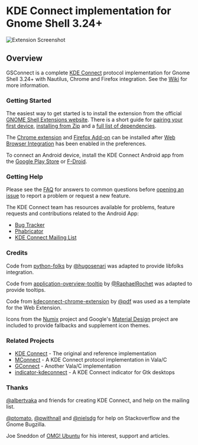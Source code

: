 # KDE Connect implementation for Gnome Shell 3.24+

![Extension Screenshot][screenshot]

## Overview

GSConnect is a complete [KDE Connect][kdeconnect] protocol implementation
for Gnome Shell 3.24+ with Nautilus, Chrome and Firefox integration. See the
[Wiki][wiki] for more information.

### Getting Started

The easiest way to get started is to install the extension from the official
[GNOME Shell Extensions website][ego-install]. There is a short guide for
[pairing your first device][wiki-install], [installing from Zip][wiki-zip]
and a [full list of dependencies][wiki-depends].

The [Chrome extension][chrome-extension] and [Firefox Add-on][firefox-addon]
can be installed after [Web Browser Integration][web-browser-integration] has
been enabled in the preferences.

To connect an Android device, install the KDE Connect Android app from the
[Google Play Store][google-play] or [F-Droid][f-droid].

### Getting Help

Please see the [FAQ][wiki-faq] for answers to common questions before
[opening an issue][git-issue] to report a problem or request a new feature.

The KDE Connect team has resources available for problems, feature requests and
contributions related to the Android App:

* [Bug Tracker][kdec-bugs]
* [Phabricator][kdec-phabricator]
* [KDE Connect Mailing List][kdec-mail]
    
### Credits

Code from [python-folks][python-folks] by [@hugosenari][hugosenari] was adapted
to provide libfolks integration.

Code from [application-overview-tooltip][tooltips] by
[@RaphaelRochet][RaphaelRochet] was adapted to provide tooltips.

Code from [kdeconnect-chrome-extension][kdeconnect-chrome-extension] by
[@pdf][pdf] was used as a template for the Web Extension.

Icons from the [Numix][numix] project and Google's [Material Design][material]
project are included to provide fallbacks and supplement icon themes.


### Related Projects

* [KDE Connect][kdeconnect] - The original and reference implementation
* [MConnect][mconnect] - A KDE Connect protocol implementation in Vala/C
* [GConnect][gconnect] - Another Vala/C implementation
* [indicator-kdeconnect][kindicator] - A KDE Connect indicator for Gtk desktops

### Thanks

[@albertvaka][albertvaka] and friends for creating KDE Connect, and help on the
mailing list.

[@ptomato][ptomato], [@pwithnall][pwithnall] and [@nielsdg][nielsdg] for help
on Stackoverflow and the Gnome Bugzilla.

Joe Sneddon of [OMG! Ubuntu][omgubuntu] for his interest, support and articles.


[screenshot]: https://raw.githubusercontent.com/andyholmes/gnome-shell-extension-gsconnect/master/extra/screenshot.png
[gjs]: https://wiki.gnome.org/Projects/Gjs
[wiki]: https://github.com/andyholmes/gnome-shell-extension-gsconnect/wiki

[ego-install]: https://extensions.gnome.org/extension/1319/gsconnect/
[wiki-install]: https://github.com/andyholmes/gnome-shell-extension-gsconnect/wiki/Installation
[wiki-zip]: https://github.com/andyholmes/gnome-shell-extension-gsconnect/wiki/Installation#installing-from-zip
[wiki-depends]: https://github.com/andyholmes/gnome-shell-extension-gsconnect/wiki/Installation#dependencies
[web-browser-integration]: https://github.com/andyholmes/gnome-shell-extension-gsconnect/wiki/Preferences#web-browser-integration
[chrome-extension]: https://chrome.google.com/webstore/detail/gsconnect/jfnifeihccihocjbfcfhicmmgpjicaec
[firefox-addon]: https://addons.mozilla.org/en-US/firefox/addon/gsconnect/

[git-issue]: https://github.com/andyholmes/gnome-shell-extension-gsconnect/issues/
[wiki-faq]: https://github.com/andyholmes/gnome-shell-extension-gsconnect/wiki/Frequently-Asked-Questions
[kdec-bugs]: https://bugs.kde.org/buglist.cgi?quicksearch=kdeconnect
[kdec-phabricator]: https://phabricator.kde.org/project/view/159/
[kdec-mail]: https://mail.kde.org/mailman/listinfo/kdeconnect

[kdeconnect]: https://community.kde.org/KDEConnect
[google-play]: https://play.google.com/store/apps/details?id=org.kde.kdeconnect_tp
[f-droid]: https://f-droid.org/packages/org.kde.kdeconnect_tp/
[mconnect]: https://github.com/bboozzoo/mconnect
[gconnect]: https://github.com/getzze/gconnect
[kindicator]: https://github.com/Bajoja/indicator-kdeconnect

[hugosenari]: https://github.com/hugosenari
[python-folks]: https://github.com/hugosenari/folks
[RaphaelRochet]: https://github.com/RaphaelRochet
[tooltips]: https://github.com/RaphaelRochet/applications-overview-tooltip
[pdf]: https://github.com/pdf
[kdeconnect-chrome-extension]: https://github.com/pdf/kdeconnect-chrome-extension
[numix]: https://numixproject.github.io/
[material]: https://material.io/

[albertvaka]: https://github.com/albertvaka
[ptomato]: https://github.com/ptomato
[pwithnall]: https://github.com/pwithnall
[nielsdg]: https://github.com/nielsdg
[omgubuntu]: http://www.omgubuntu.co.uk/
